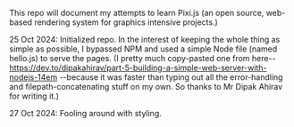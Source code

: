 This repo will document my attempts to learn Pixi.js (an open source, web-based rendering system for graphics intensive projects.)

25 Oct 2024: Initialized repo. In the interest of keeping the whole thing as simple as possible, I bypassed NPM and used a simple Node file (named hello.js) to serve the pages.  (I pretty much copy-pasted one from here--
https://dev.to/dipakahirav/part-5-building-a-simple-web-server-with-nodejs-14em
--because it was faster than typing out all the error-handling and filepath-concatenating stuff on my own.  So thanks to Mr Dipak Ahirav for writing it.)

27 Oct 2024: Fooling around with styling.